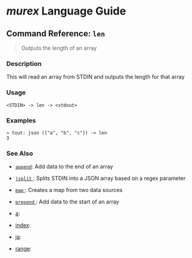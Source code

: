 # _murex_ Language Guide

## Command Reference: `len` 

> Outputs the length of an array

### Description

This will read an array from STDIN and outputs the length for that array

### Usage

    <STDIN> -> len -> <stdout>

### Examples

    » tout: json (["a", "b", "c"]) -> len 
    3

### See Also

* [`append`](../commands/append.md):
  Add data to the end of an array
* [`jsplit` ](../commands/jsplit.md):
  Splits STDIN into a JSON array based on a regex parameter
* [`map` ](../commands/map.md):
  Creates a map from two data sources
* [`prepend` ](../commands/prepend.md):
  Add data to the start of an array
* [a](../commands/a.md):
  
* [index](../commands/index.md):
  
* [ja](../commands/ja.md):
  
* [range](../commands/range.md):
  